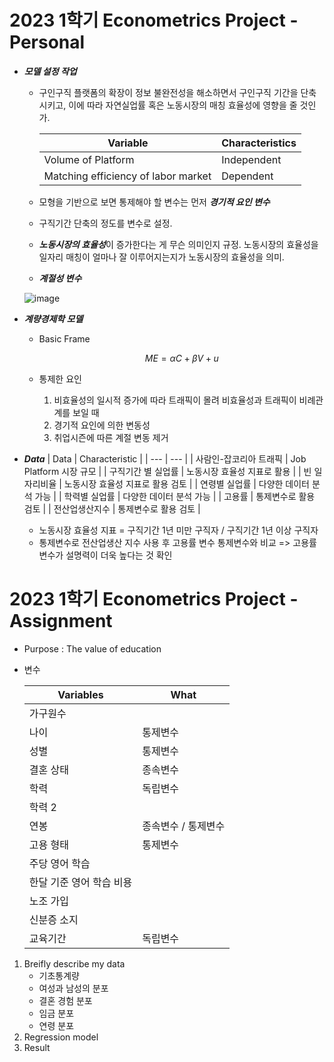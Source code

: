# 2023 1학기 Econometrics Project - Personal

- ***모델 설정 작업***
    - 구인구직 플랫폼의 확장이 정보 불완전성을 해소하면서 구인구직 기간을 단축시키고, 이에 따라 자연실업률 혹은 노동시장의 매칭 효율성에 영향을 줄 것인가.

        | Variable | Characteristics |
        | --- | --- |
        | Volume of Platform | Independent |
        | Matching efficiency of labor market | Dependent |
        
    - 모형을 기반으로 보면 통제해야 할 변수는 먼저 ***경기적 요인 변수***
    - 구직기간 단축의 정도를 변수로 설정. 
    -   ***노동시장의 효율성***이 증가한다는 게 무슨 의미인지 규정. 노동시장의 효율성을 일자리 매칭이 얼마나 잘 이루어지는지가 노동시장의 효율성을 의미. 
    - ***계절성 변수***
        
    ![image](https://github.com/popper6508/202301_econometrics_lecture/assets/118153199/2c7748ac-6605-4d3c-92b2-020a14dbe144)
    
        
- ***계량경제학 모델***
    - Basic Frame
        
        $$
        ME = αC + βV + u
        $$
        
    - 통제한 요인
        1. 비효율성의 일시적 증가에 따라 트래픽이 몰려 비효율성과 트래픽이 비례관계를 보일 때
        2. 경기적 요인에 의한 변동성
        3. 취업시즌에 따른 계절 변동 제거


- ***Data***
    | Data | Characteristic |
    | --- | --- |
    | 사람인-잡코리아 트래픽 | Job Platform 시장 규모 |
    | 구직기간 별 실업률 | 노동시장 효율성 지표로 활용 |
    | 빈 일자리비율 | 노동시장 효율성 지표로 활용 검토 |
    | 연령별 실업률  | 다양한 데이터 분석 가능 |
    | 학력별 실업률 | 다양한 데이터 분석 가능 |
    | 고용률 | 통제변수로 활용 검토 |
    | 전산업생산지수 | 통제변수로 활용 검토 |
    - 노동시장 효율성 지표 = 구직기간 1년 미만 구직자 / 구직기간 1년 이상 구직자
    - 통제변수로 전산업생산 지수 사용 후 고용률 변수 통제변수와 비교 => 고용률 변수가 설명력이 더욱 높다는 것 확인


# 2023 1학기 Econometrics Project - Assignment
- Purpose : The value of education
- 변수
    
    
    | Variables | What |
    | --- | --- |
    | 가구원수 |  |
    | 나이 | 통제변수 |
    | 성별 | 통제변수 |
    | 결혼 상태 | 종속변수 |
    | 학력 | 독립변수 |
    | 학력 2 |  |
    | 연봉 | 종속변수 / 통제변수 |
    | 고용 형태 | 통제변수 |
    | 주당 영어 학습 |  |
    | 한달 기준 영어 학습 비용 |  |
    | 노조 가입 |  |
    | 신분증 소지 |  |
    | 교육기간 | 독립변수 |
1. Breifly describe my data
    - 기초통계량
    - 여성과 남성의 분포
    - 결혼 경험 분포
    - 임금 분포
    - 연령 분포
2. Regression model
3. Result
